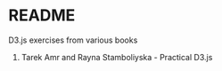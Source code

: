 # README

D3.js exercises from various books 

1. Tarek Amr and Rayna Stamboliyska - Practical D3.js
